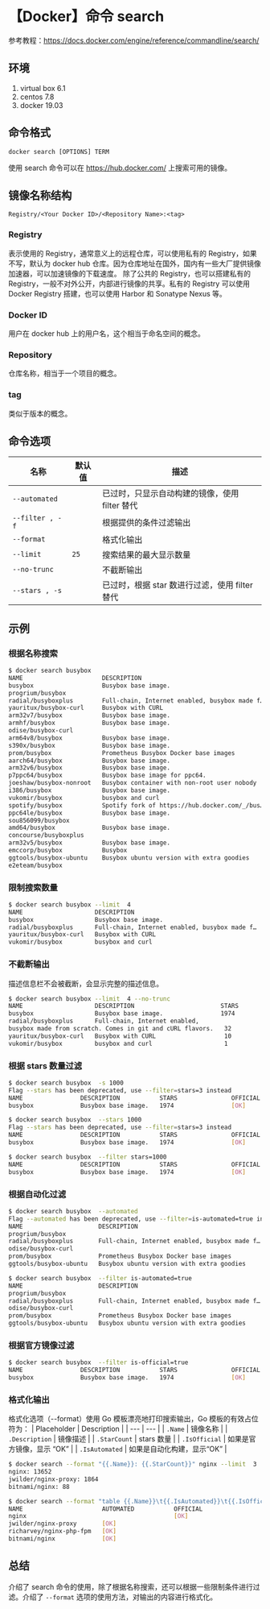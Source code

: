 # 【Docker】命令 search

参考教程：https://docs.docker.com/engine/reference/commandline/search/

## 环境

1. virtual box 6.1
2. centos 7.8
3. docker 19.03

## 命令格式

`docker search [OPTIONS] TERM`

使用 search 命令可以在 https://hub.docker.com/ 上搜索可用的镜像。

## 镜像名称结构

```text
Registry/<Your Docker ID>/<Repository Name>:<tag>
```

### Registry

表示使用的 Registry，通常意义上的远程仓库，可以使用私有的 Registry，如果不写，默认为 docker hub 仓库。因为仓库地址在国外，国内有一些大厂提供镜像加速器，可以加速镜像的下载速度。
除了公共的 Registry，也可以搭建私有的 Registry，一般不对外公开，内部进行镜像的共享。私有的 Registry 可以使用 Docker Registry 搭建，也可以使用 Harbor 和 Sonatype Nexus 等。

### Docker ID 

用户在 docker hub 上的用户名，这个相当于命名空间的概念。

### Repository

仓库名称，相当于一个项目的概念。

### tag

类似于版本的概念。

## 命令选项

| 名称 | 默认值 | 描述 |
| --- | --- | --- |
| `--automated` |  | 已过时，只显示自动构建的镜像，使用 filter 替代 |
| `--filter , -f` |  | 根据提供的条件过滤输出 |
| `--format` |  | 格式化输出 |
| `--limit` | `25` | 搜索结果的最大显示数量 |
| `--no-trunc` |  | 不截断输出 |
| `--stars , -s` |  | 已过时，根据 star 数进行过滤，使用 filter 替代 |

## 示例

### 根据名称搜索

```sh
$ docker search busybox
NAME                      DESCRIPTION                                     STARS      OFFICIAL    AUTOMATED
busybox                   Busybox base image.                             1974       [OK]
progrium/busybox                                                          71                     [OK]
radial/busyboxplus        Full-chain, Internet enabled, busybox made f…   32                     [OK]
yauritux/busybox-curl     Busybox with CURL                               10
arm32v7/busybox           Busybox base image.                             8
armhf/busybox             Busybox base image.                             6
odise/busybox-curl                                                        4                      [OK]
arm64v8/busybox           Busybox base image.                             3
s390x/busybox             Busybox base image.                             2
prom/busybox              Prometheus Busybox Docker base images           2                      [OK]
aarch64/busybox           Busybox base image.                             2
arm32v6/busybox           Busybox base image.                             2
p7ppc64/busybox           Busybox base image for ppc64.                   2
joeshaw/busybox-nonroot   Busybox container with non-root user nobody     2
i386/busybox              Busybox base image.                             2
vukomir/busybox           busybox and curl                                1
spotify/busybox           Spotify fork of https://hub.docker.com/_/bus…   1
ppc64le/busybox           Busybox base image.                             1
sou856099/busybox                                                         0
amd64/busybox             Busybox base image.                             0
concourse/busyboxplus                                                     0
arm32v5/busybox           Busybox base image.                             0
emccorp/busybox           Busybox                                         0
ggtools/busybox-ubuntu    Busybox ubuntu version with extra goodies       0                      [OK]
e2eteam/busybox                                                           0
```

### 限制搜索数量

```sh
$ docker search busybox --limit  4
NAME                    DESCRIPTION                                     STARS    OFFICIAL    AUTOMATED
busybox                 Busybox base image.                             1974     [OK]
radial/busyboxplus      Full-chain, Internet enabled, busybox made f…   32                   [OK]
yauritux/busybox-curl   Busybox with CURL                               10
vukomir/busybox         busybox and curl                                1
```

### 不截断输出

描述信息栏不会被截断，会显示完整的描述信息。

```sh
$ docker search busybox --limit  4 --no-trunc
NAME                    DESCRIPTION                        STARS               OFFICIAL            AUTOMATED
busybox                 Busybox base image.                1974                [OK]
radial/busyboxplus      Full-chain, Internet enabled, 
busybox made from scratch. Comes in git and cURL flavors.   32                                      [OK]
yauritux/busybox-curl   Busybox with CURL                   10
vukomir/busybox         busybox and curl                    1
```

### 根据 stars 数量过滤

```sh
$ docker search busybox  -s 1000
Flag --stars has been deprecated, use --filter=stars=3 instead
NAME                DESCRIPTION           STARS               OFFICIAL            AUTOMATED
busybox             Busybox base image.   1974                [OK]
```

```sh
$ docker search busybox  --stars 1000
Flag --stars has been deprecated, use --filter=stars=3 instead
NAME                DESCRIPTION           STARS               OFFICIAL            AUTOMATED
busybox             Busybox base image.   1974                [OK]
```

```sh
$ docker search busybox  --filter stars=1000
NAME                DESCRIPTION           STARS               OFFICIAL            AUTOMATED
busybox             Busybox base image.   1974                [OK]
```

### 根据自动化过滤

```sh
$ docker search busybox  --automated
Flag --automated has been deprecated, use --filter=is-automated=true instead
NAME                     DESCRIPTION                                     STARS               OFFICIAL            AUTOMATED
progrium/busybox                                                         71                                      [OK]
radial/busyboxplus       Full-chain, Internet enabled, busybox made f…   32                                      [OK]
odise/busybox-curl                                                       4                                       [OK]
prom/busybox             Prometheus Busybox Docker base images           2                                       [OK]
ggtools/busybox-ubuntu   Busybox ubuntu version with extra goodies       0                                       [OK]
```

```sh
$ docker search busybox  --filter is-automated=true
NAME                     DESCRIPTION                                     STARS               OFFICIAL            AUTOMATED
progrium/busybox                                                         71                                      [OK]
radial/busyboxplus       Full-chain, Internet enabled, busybox made f…   32                                      [OK]
odise/busybox-curl                                                       4                                       [OK]
prom/busybox             Prometheus Busybox Docker base images           2                                       [OK]
ggtools/busybox-ubuntu   Busybox ubuntu version with extra goodies       0                                       [OK]
```

### 根据官方镜像过滤

```sh
$ docker search busybox  --filter is-official=true
NAME                DESCRIPTION           STARS               OFFICIAL            AUTOMATED
busybox             Busybox base image.   1974                [OK]
```

### 格式化输出

格式化选项（--format）使用 Go 模板漂亮地打印搜索输出，Go 模板的有效占位符为：
| Placeholder | Description |
| --- | --- |
| `.Name` | 镜像名称 |
| `.Description` | 镜像描述 |
| `.StarCount` | stars 数量 |
| `.IsOfficial` | 如果是官方镜像，显示 “OK” |
| `.IsAutomated` | 如果是自动化构建，显示“OK” |

```sh
$ docker search --format "{{.Name}}: {{.StarCount}}" nginx --limit  3
nginx: 13652
jwilder/nginx-proxy: 1864
bitnami/nginx: 88
```

```sh
$ docker search --format "table {{.Name}}\t{{.IsAutomated}}\t{{.IsOfficial}}" nginx --limit  4
NAME                      AUTOMATED           OFFICIAL
nginx                                         [OK]
jwilder/nginx-proxy       [OK]
richarvey/nginx-php-fpm   [OK]
bitnami/nginx             [OK]
```

## 总结

介绍了 search 命令的使用，除了根据名称搜索，还可以根据一些限制条件进行过滤。介绍了 `--format` 选项的使用方法，对输出的内容进行格式化。

